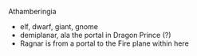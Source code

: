 Athamberingia
- elf, dwarf, giant, gnome
- demiplanar, ala the portal in Dragon Prince (?)
- Ragnar is from a portal to the Fire plane within here
 
